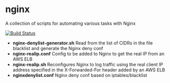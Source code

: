 nginx
=====

A collection of scripts for automating various tasks with Nginx

[![Build Status](https://travis-ci.org/swoodford/nginx.svg?branch=master)](https://travis-ci.org/swoodford/nginx)

- **nginx-denylist-generator.sh** Read from the list of CIDRs in the file blacklist and generate the Nginx deny conf
- **nginx-realip.conf** Config to be added to Nginx to get the real IP from an AWS ELB
- **nginx-realip.sh** Reconfigures Nginx to log traffic using the real client IP address specified in the X-Forwarded-For header added by an AWS ELB
- **nginxdenylist.conf** Nginx deny conf based on iptables/blacklist